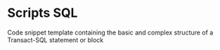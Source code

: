 # Scripts SQL

Code snippet template containing the basic and complex structure of a Transact-SQL statement or block